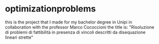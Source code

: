 # optimizationproblems
this is the project that I made for my bachelor degree in Unipi in collaboration with the professor Marco Cococcioni
the title is: "Risoluzione di problemi di fattibilità in presenza di vincoli descritti da disequazione lineari strette"
